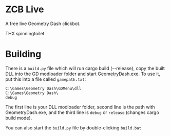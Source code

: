 # ZCB Live

A free live Geometry Dash clickbot.

THX spinningtoilet

# Building

There is a `build.py` file which will run cargo build (--release), copy the built DLL into the GD modloader folder
and start GeometryDash.exe. To use it, put this into a file called `gamepath.txt`:

```
C:\Games\Geometry Dash\GDMenu\dll
C:\Games\Geometry Dash\
debug
```

The first line is your DLL modloader folder, second line is the path with GeometryDash.exe, and the third line
is `debug` or `release` (changes cargo build mode).

You can also start the `build.py` file by double-clicking `build.bat`
